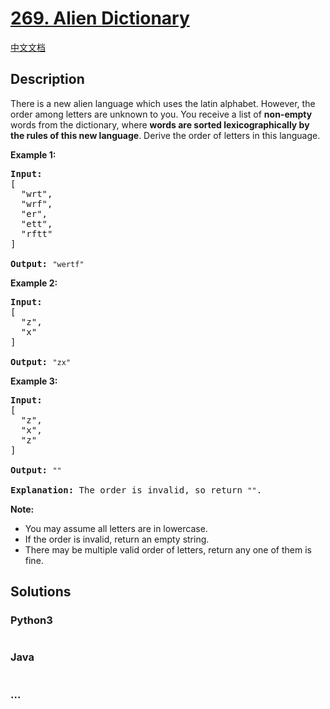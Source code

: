 # [269. Alien Dictionary](https://leetcode.com/problems/alien-dictionary)

[中文文档](/solution/0200-0299/0269.Alien%20Dictionary/README.md)

## Description

<p>There is a new alien language which uses the latin alphabet. However, the order among letters are unknown to you. You receive a list of <b>non-empty</b> words from the dictionary, where <b>words are sorted lexicographically by the rules of this new language</b>. Derive the order of letters in this language.</p>

<p><b>Example 1:</b></p>

<pre>
<strong>Input:</strong>
[
  "wrt",
  "wrf",
  "er",
  "ett",
  "rftt"
]

<strong>Output: </strong><code>"wertf"</code>
</pre>

<p><b>Example 2:</b></p>

<pre>
<strong>Input:</strong>
[
  "z",
  "x"
]

<strong>Output: </strong><code>"zx"</code>
</pre>

<p><b>Example 3:</b></p>

<pre>
<strong>Input:</strong>
[
  "z",
  "x",
  "z"
] 

<strong>Output:</strong> <code>""</code> 

<strong>Explanation:</strong> The order is invalid, so return <code>""</code>.
</pre>

<p><b>Note:</b></p>

<ul>
	<li>You may assume all letters are in lowercase.</li>
	<li>If the order is invalid, return an empty string.</li>
	<li>There may be multiple valid order of letters, return any one of them is fine.</li>
</ul>

## Solutions

<!-- tabs:start -->

### **Python3**

```python

```

### **Java**

```java

```

### **...**

```

```

<!-- tabs:end -->
